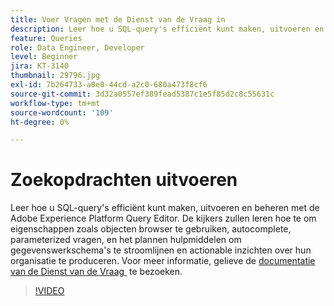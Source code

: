 ```yaml
---
title: Voer Vragen met de Dienst van de Vraag in
description: Leer hoe u SQL-query's efficiënt kunt maken, uitvoeren en beheren met de Adobe Experience Platform Query Editor. De kijkers zullen leren hoe te om eigenschappen zoals objecten browser te gebruiken, autocomplete, parameterized vragen, en het plannen hulpmiddelen om gegevenswerkschema's te stroomlijnen en actionable inzichten over hun organisatie te produceren.
feature: Queries
role: Data Engineer, Developer
level: Beginner
jira: KT-3140
thumbnail: 29796.jpg
exl-id: 7b264733-a0e0-44cd-a2c0-680a473f8cf6
source-git-commit: 3d32a0557ef389fead5387c1e5f85d2c8c55631c
workflow-type: tm+mt
source-wordcount: '109'
ht-degree: 0%

---
```


# Zoekopdrachten uitvoeren

Leer hoe u SQL-query&#39;s efficiënt kunt maken, uitvoeren en beheren met de Adobe Experience Platform Query Editor. De kijkers zullen leren hoe te om eigenschappen zoals objecten browser te gebruiken, autocomplete, parameterized vragen, en het plannen hulpmiddelen om gegevenswerkschema&#39;s te stroomlijnen en actionable inzichten over hun organisatie te produceren. Voor meer informatie, gelieve de [&#x200B; documentatie van de Dienst van de Vraag &#x200B;](https://experienceleague.adobe.com/nl/docs/experience-platform/query/home) te bezoeken.

>[!VIDEO](https://video.tv.adobe.com/v/3470201?learn=on&enablevpops&captions=dut)
